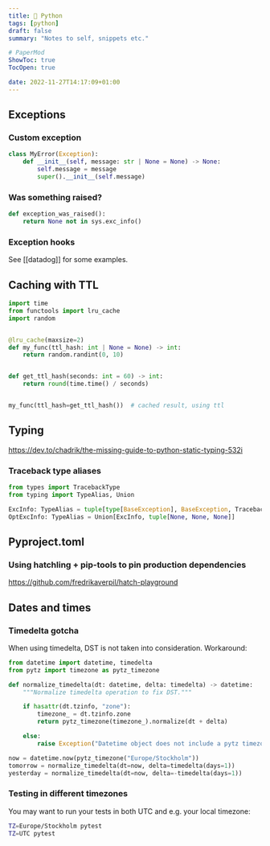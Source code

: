 ```yaml
---
title: 🐍 Python
tags: [python]
draft: false
summary: "Notes to self, snippets etc."

# PaperMod
ShowToc: true
TocOpen: true

date: 2022-11-27T14:17:09+01:00
---
```


## Exceptions

### Custom exception

```python
class MyError(Exception):
	def __init__(self, message: str | None = None) -> None:
		self.message = message
		super().__init__(self.message)
```


### Was something raised?

```python
def exception_was_raised():
	return None not in sys.exc_info()
```

### Exception hooks

See [[datadog]] for some examples.

## Caching with TTL

```python
import time
from functools import lru_cache
import random


@lru_cache(maxsize=2)
def my_func(ttl_hash: int | None = None) -> int:
	return random.randint(0, 10)


def get_ttl_hash(seconds: int = 60) -> int:
	return round(time.time() / seconds)


my_func(ttl_hash=get_ttl_hash())  # cached result, using ttl
```

## Typing

https://dev.to/chadrik/the-missing-guide-to-python-static-typing-532i


### Traceback type aliases

```python
from types import TracebackType
from typing import TypeAlias, Union

ExcInfo: TypeAlias = tuple[type[BaseException], BaseException, TracebackType]
OptExcInfo: TypeAlias = Union[ExcInfo, tuple[None, None, None]]
```

## Pyproject.toml

### Using hatchling + pip-tools to pin production dependencies

https://github.com/fredrikaverpil/hatch-playground

## Dates and times

### Timedelta gotcha

When using timedelta, DST is not taken into consideration. Workaround:

```python
from datetime import datetime, timedelta
from pytz import timezone as pytz_timezone

def normalize_timedelta(dt: datetime, delta: timedelta) -> datetime:
	"""Normalize timedelta operation to fix DST."""

	if hasattr(dt.tzinfo, "zone"):
		timezone_ = dt.tzinfo.zone
		return pytz_timezone(timezone_).normalize(dt + delta)

	else:
		raise Exception("Datetime object does not include a pytz timezone")

now = datetime.now(pytz_timezone("Europe/Stockholm"))
tomorrow = normalize_timedelta(dt=now, delta=timedelta(days=1))
yesterday = normalize_timedelta(dt=now, delta=-timedelta(days=1))
```

### Testing in different timezones

You may want to run your tests in both UTC and e.g. your local timezone:

```bash
TZ=Europe/Stockholm pytest
TZ=UTC pytest
```

